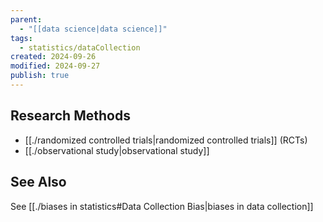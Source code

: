 ```yaml
---
parent:
  - "[[data science|data science]]"
tags:
  - statistics/dataCollection
created: 2024-09-26
modified: 2024-09-27
publish: true
---
```

## Research Methods
- [[./randomized controlled trials|randomized controlled trials]] (RCTs)
- [[./observational study|observational study]]

## See Also
See [[./biases in statistics#Data Collection Bias|biases in data collection]]